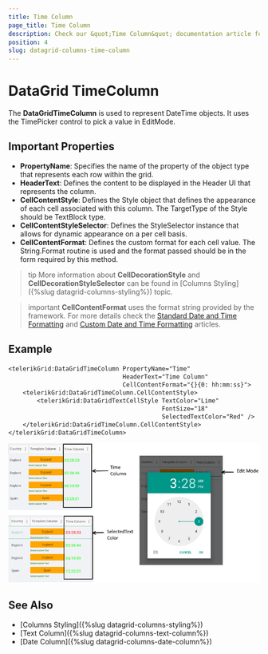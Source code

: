 ```yaml
---
title: Time Column
page_title: Time Column
description: Check our &quot;Time Column&quot; documentation article for Telerik DataGrid for Xamarin control.
position: 4
slug: datagrid-columns-time-column
---
```


# DataGrid TimeColumn

The **DataGridTimeColumn** is used to represent DateTime objects. It uses the TimePicker control to pick a value in EditMode.

## Important Properties

* **PropertyName**: Specifies the name of the property of the object type that represents each row within the grid.
* **HeaderText**: Defines the content to be displayed in the Header UI that represents the column.
* **CellContentStyle**: Defines the Style object that defines the appearance of each cell associated with this column. The TargetType of the Style should be TextBlock type.
* **CellContentStyleSelector**: Defines the StyleSelector instance that allows for dynamic appearance on a per cell basis.
* **CellContentFormat**: Defines the custom format for each cell value. The String.Format routine is used and the format passed should be in the form required by this method.

>tip More information about **CellDecorationStyle** and  **CellDecorationStyleSelector** can be found in [Columns Styling]({%slug datagrid-columns-styling%}) topic.

>important **CellContentFormat** uses the format string provided by the framework. For more details check the [Standard Date and Time Formatting](https://docs.microsoft.com/en-us/dotnet/standard/base-types/standard-date-and-time-format-strings) and [Custom Date and Time Formatting](https://docs.microsoft.com/en-us/dotnet/standard/base-types/custom-date-and-time-format-strings) articles.

## Example

```XAML
<telerikGrid:DataGridTimeColumn PropertyName="Time" 
                                HeaderText="Time Column"
                                CellContentFormat="{}{0: hh:mm:ss}">
    <telerikGrid:DataGridTimeColumn.CellContentStyle>
        <telerikGrid:DataGridTextCellStyle TextColor="Lime" 
                                           FontSize="18" 
                                           SelectedTextColor="Red" />
    </telerikGrid:DataGridTimeColumn.CellContentStyle>
</telerikGrid:DataGridTimeColumn>
```

![Time Column](images/timecolumn-overview.png)

## See Also

- [Columns Styling]({%slug datagrid-columns-styling%})
- [Text Column]({%slug datagrid-columns-text-column%})
- [Date Column]({%slug datagrid-columns-date-column%})